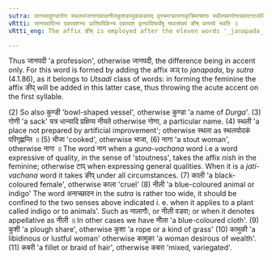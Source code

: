 ```yaml
---
sutra: जानपदकुण्डगोण स्थलभाजनागकालनीलकुशकामुककबराद् वृत्त्यमात्रवपनाकृत्रिमाश्राणा स्थौल्यवर्णानाच्छादनाऽयोविकारमैथुनेच्छाकेशवेशेषु
vRtti: जानपदादिभ्य एकादशभ्यः प्रातिपदिकेभ्य एकादश वृत्त्यादिष्वर्थेषु यथासंख्यं ङीष् प्रत्ययो भवति ॥
vRtti_eng: The affix ङीष् is employed after the eleven words '_janapada_' &c. in the sense of 'profession' &c. respectively; i. e. after the words 1. जानपद 2. कुण्ड, 3. गोण, 4. स्थल 5. भाज, 6. नाग, 7. काल, 8. नील, 9. कुश, 10. कामुक, and कबर; the affix ङीष् is employed when the sense is that of 1.'profession or living' 2. 'a bowl', 3. 'a sack or vessel for keeping grain', 4. 'a natural spot of ground'; 5. 'a cooked food or rice-gruel', 6. 'stout', 7. 'black-coloured', 8. 'blue-coloured other than cloth', 9. 'a plough-share', 10. 'a libidinous female', 11. 'a fellet or braid of hair', respectively.

---
```

Thus जानपदी 'a profession', otherwise जानपदी, the difference being in accent only. For this word is formed by adding the affix अञ् to _janapada_, by _sutra_ (4.1.86), as it belongs to _Utsadi_ class of words: in forming the feminine the affix ङीप् will be added in this latter case, thus throwing the acute accent on the first syllable.
 
(2) So also कुण्डी 'bowl-shaped vessel', otherwise कुण्डा 'a name of _Durga_'. (3) गोणी 'a sack' यत्र धान्यादि प्रक्षिप्य नीयते otherwise गोणा, a particular name. (4) स्थली 'a place not prepared by artificial improvement'; otherwise स्थला as स्थलयोदकं परिगृह्णन्ति ॥ (5) भीजा 'cooked', otherwise भाजा, (6) नागा 'a stout woman', otherwise नागा ॥ The word नाग when a _guna_-_vachana_ word i.e a word expressive of quality, in the sense of 'stoutness', takes the affix _nish_ in the feminine; otherwise टाप् when expressing general qualities. When it is a _jati_-_vachana_ word it takes ङीप् under all circumstances. (7) काली 'a black-coloured female', otherwise काला 'cruel' (8) नीली 'a blue-coloured animal or indigo' The word अनाच्छादन in the _sutra_ is rather too wide, it should be confined to the two senses above indicated i. e. when it applies to a plant called indigo or to animals'. Such as नालागौः, or नीली वडवा; or when it denotes appellative as नीली ॥ In other cases we have नीला 'a blue-coloured cloth'. (9) कुशी 'a plough share', otherwise कुशा 'a rope or a kind of grass' (10) कामुकी 'a libidinous or lustful woman' otherwise कामुका 'a woman desirous of wealth'. (11) कबरी 'a fillet or braid of hair', otherwise कबरा 'mixed, variegated'.
